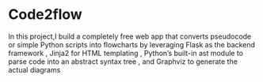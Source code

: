 # Code2flow
In this project,I build a completely free web app that converts pseudocode or simple Python scripts into flowcharts by leveraging Flask as the backend framework , Jinja2 for HTML templating , Python’s built-in ast module to parse code into an abstract syntax tree , and Graphviz to generate the actual diagrams
